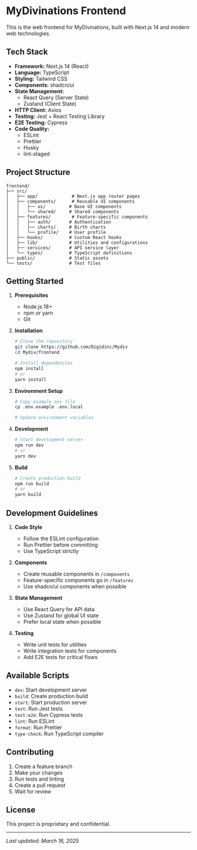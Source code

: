 # MyDivinations Frontend

This is the web frontend for MyDivinations, built with Next.js 14 and modern web technologies.

## Tech Stack

- **Framework:** Next.js 14 (React)
- **Language:** TypeScript
- **Styling:** Tailwind CSS
- **Components:** shadcn/ui
- **State Management:** 
  - React Query (Server State)
  - Zustand (Client State)
- **HTTP Client:** Axios
- **Testing:** Jest + React Testing Library
- **E2E Testing:** Cypress
- **Code Quality:**
  - ESLint
  - Prettier
  - Husky
  - lint-staged

## Project Structure

```
frontend/
├── src/
│   ├── app/             # Next.js app router pages
│   ├── components/      # Reusable UI components
│   │   ├── ui/         # Base UI components
│   │   └── shared/     # Shared components
│   ├── features/        # Feature-specific components
│   │   ├── auth/       # Authentication
│   │   ├── charts/     # Birth charts
│   │   └── profile/    # User profile
│   ├── hooks/          # Custom React hooks
│   ├── lib/            # Utilities and configurations
│   ├── services/       # API service layer
│   └── types/          # TypeScript definitions
├── public/             # Static assets
└── tests/              # Test files
```

## Getting Started

1. **Prerequisites**
   - Node.js 18+
   - npm or yarn
   - Git

2. **Installation**
   ```bash
   # Clone the repository
   git clone https://github.com/Digidinc/Mydiv
   cd Mydiv/frontend

   # Install dependencies
   npm install
   # or
   yarn install
   ```

3. **Environment Setup**
   ```bash
   # Copy example env file
   cp .env.example .env.local

   # Update environment variables
   ```

4. **Development**
   ```bash
   # Start development server
   npm run dev
   # or
   yarn dev
   ```

5. **Build**
   ```bash
   # Create production build
   npm run build
   # or
   yarn build
   ```

## Development Guidelines

1. **Code Style**
   - Follow the ESLint configuration
   - Run Prettier before committing
   - Use TypeScript strictly

2. **Components**
   - Create reusable components in `/components`
   - Feature-specific components go in `/features`
   - Use shadcn/ui components when possible

3. **State Management**
   - Use React Query for API data
   - Use Zustand for global UI state
   - Prefer local state when possible

4. **Testing**
   - Write unit tests for utilities
   - Write integration tests for components
   - Add E2E tests for critical flows

## Available Scripts

- `dev`: Start development server
- `build`: Create production build
- `start`: Start production server
- `test`: Run Jest tests
- `test:e2e`: Run Cypress tests
- `lint`: Run ESLint
- `format`: Run Prettier
- `type-check`: Run TypeScript compiler

## Contributing

1. Create a feature branch
2. Make your changes
3. Run tests and linting
4. Create a pull request
5. Wait for review

## License

This project is proprietary and confidential.

---

*Last updated: March 16, 2025*